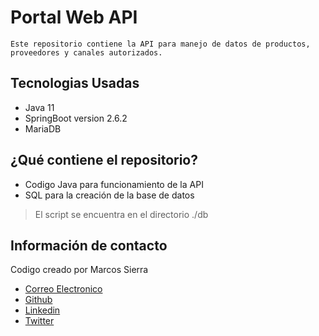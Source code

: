 # Portal Web API

    Este repositorio contiene la API para manejo de datos de productos, proveedores y canales autorizados. 
    
## Tecnologias Usadas

* Java 11
* SpringBoot version 2.6.2
* MariaDB

## ¿Qué contiene el repositorio?

* Codigo Java para funcionamiento de la API
* SQL para la creación de la base de datos
> El script se encuentra en el directorio ./db

## Información de contacto

Codigo creado por Marcos Sierra

* [Correo Electronico](marcosjspac@gmail.com)
* [Github](https://github.com/MarcosJSierra)
* [Linkedin](www.linkedin.com/in/marcos-josué-sierra-pac-18b720207)
* [Twitter](https://twitter.com/MarcosJSierra)
